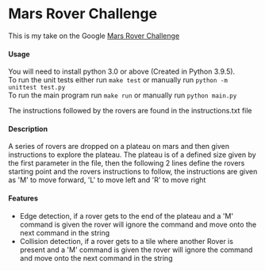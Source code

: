 # Mars Rover Challenge

This is my take on the Google [Mars Rover Challenge](https://code.google.com/archive/p/marsrovertechchallenge/) 

#### Usage
You will need to install python 3.0 or above (Created in Python 3.9.5).  
To run the unit tests either run `make test` or manually run `python -m unittest test.py`  
To run the main program run `make run` or manually run `python main.py`

The instructions followed by the rovers are found in the instructions.txt file


#### Description
A series of rovers are dropped on a plateau on mars and then given instructions to explore the plateau.
The plateau is of a defined size given by the first parameter in the file, then the following 2 lines define the rovers starting point and the rovers instructions to follow, the instructions are given as 'M' to move forward, 'L' to move left and 'R' to move right

#### Features
* Edge detection, if a rover gets to the end of the plateau and a 'M' command is given the rover will ignore the command and move onto the next command in the string
* Collision detection, if a rover gets to a tile where another Rover is present and a 'M' command is given the rover will ignore the command and move onto the next command in the string